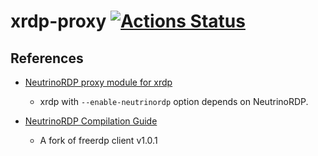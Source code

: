 # xrdp-proxy [![Actions Status](https://github.com/naruhito/xrdp-proxy/workflows/dockerhub/badge.svg)](https://github.com/naruhito/xrdp-proxy/actions)

## References

- [NeutrinoRDP proxy module for xrdp](https://github.com/neutrinolabs/xrdp/wiki/NeutrinoRDP-proxy-module-for-xrdp)
    - xrdp with `--enable-neutrinordp` option depends on NeutrinoRDP.

- [NeutrinoRDP Compilation Guide](https://github.com/neutrinolabs/NeutrinoRDP/wiki/Compilation)
    - A fork of freerdp client v1.0.1
